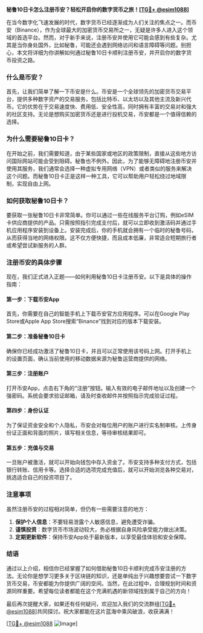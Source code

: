 **秘鲁10日卡怎么注册币安？轻松开启你的数字货币之旅！[[TG💪+ @esim1088](https://t.me/s/esim1088)]**

在当今数字化飞速发展的时代，数字货币已经逐渐成为人们关注的焦点之一。而币安（Binance），作为全球最大的加密货币交易所之一，无疑是许多人进入这个领域的首选平台。然而，对于新手来说，注册币安并使用它可能会感到有些复杂。尤其是当你身处国外，比如秘鲁，可能还会遇到网络访问和语言障碍等问题。别担心，本文将详细为你讲解如何通过秘鲁10日卡顺利注册币安，并开启你的数字货币投资之路。

### 什么是币安？

首先，让我们简单了解一下币安是什么。币安是一个全球领先的加密货币交易平台，提供多种数字资产的交易服务，包括比特币、以太坊以及其他主流及新兴代币。它的优势在于交易速度快、费用低、安全性高，同时拥有丰富的交易对和强大的社区支持。无论是想购买加密货币还是进行投机交易，币安都是一个值得信赖的选择。

### 为什么需要秘鲁10日卡？

在开始之前，我们需要知道，由于某些国家或地区的政策限制，直接从这些地方访问国际网站可能会受到阻碍。秘鲁也不例外。因此，为了能够无障碍地注册币安并使用其服务，我们通常会选择一种虚拟专用网络（VPN）或者类似的服务来解决这个问题。而秘鲁10日卡正是这样一种工具，它可以帮助用户轻松绕过地域限制，实现自由上网。

### 如何获取秘鲁10日卡？

要获取一张秘鲁10日卡非常简单。你可以通过一些在线服务平台订购，例如eSIM卡供应商提供的产品。只需按照指引完成支付后，就可以立即收到激活码并通过手机应用程序安装到设备上。安装完成后，你的手机就会拥有一个临时的秘鲁号码，从而获得当地的网络权限。这不仅方便快捷，而且成本低廉，非常适合短期旅行者或希望尝试新服务的人群。

### 注册币安的具体步骤

现在，我们正式进入正题——如何利用秘鲁10日卡注册币安。以下是具体的操作指南：

#### 第一步：下载币安App
首先，你需要在自己的智能手机上下载币安官方应用程序。可以在Google Play Store或Apple App Store搜索“Binance”找到对应的版本下载安装。

#### 第二步：准备秘鲁10日卡
确保你已经成功激活了秘鲁10日卡，并且可以正常使用该号码上网。打开手机上的设置页面，确认当前使用的移动数据来源为秘鲁运营商提供的网络。

#### 第三步：注册账户
打开币安App，点击右下角的“注册”按钮。输入有效的电子邮件地址以及创建一个强密码。系统会要求验证邮箱，请及时查收邮件并按照指示完成验证过程。

#### 第四步：身份认证
为了保证资金安全和个人隐私，币安会对每位用户的账户进行实名制审核。上传身份证正面和背面的照片，填写相关信息，等待审核结果即可。

#### 第五步：充值与交易
一旦账户被激活，就可以开始向钱包中存入资金了。币安支持多种支付方式，包括银行转账、信用卡等。选择合适的选项完成充值后，就可以开始浏览各种交易对，挑选适合自己的投资项目了。

### 注意事项

虽然注册币安的过程相对简单，但仍有一些需要注意的地方：
1. **保护个人信息**：不要轻易泄露个人敏感信息，避免遭受诈骗。
2. **谨慎投资**：数字货币市场波动较大，务必根据自身风险承受能力做出决策。
3. **定期更新软件**：保持币安App处于最新版本，以享受最佳体验和安全保障。

### 结语

通过以上介绍，相信你已经掌握了如何借助秘鲁10日卡顺利完成币安注册的方法。无论你是想学习更多关于区块链的知识，还是单纯出于兴趣想要尝试一下数字货币交易，币安都能为你提供广阔的空间。当然，在此过程中，合理规划时间和资源同样重要。希望每位读者都能在这个充满机遇的新领域找到属于自己的方向！

最后再次提醒大家，如果还有任何疑问，欢迎加入我们的交流群组[[TG💪+ @esim1088](https://t.me/s/esim1088)]共同探讨。祝大家都能在这片蓝海中乘风破浪，收获满满！

[[TG💪+ @esim1088](https://t.me/s/esim1088) ![Image](https://i.postimg.cc/4NQfJmqS/Snipaste-2025-05-13-00-14-12.png)]